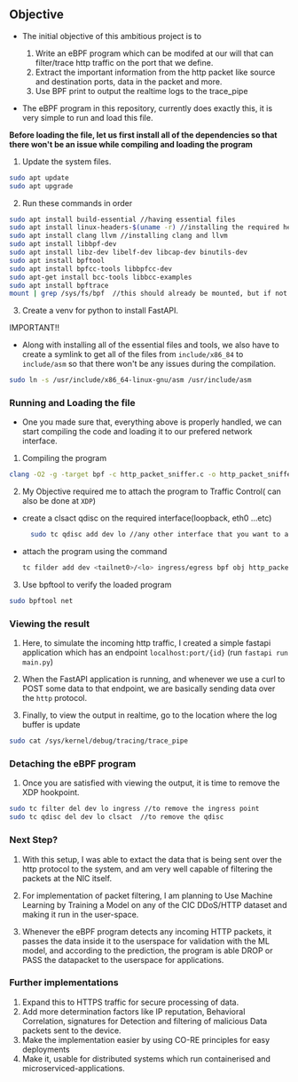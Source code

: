 ## Objective

- The initial objective of this ambitious project is to
  1. Write an eBPF program which can be modifed at our will that can filter/trace http traffic on the port that we define.
  2. Extract the important information from the http packet like source and destination ports, data in the packet and more.
  3. Use BPF print to output the realtime logs to the trace_pipe

- The eBPF program in this repository, currently does exactly this, it is very simple to run and load this file.

**Before loading the file, let us first install all of the dependencies so that there won't be an issue while compiling and loading the program**

1. Update the system files.

```bash
sudo apt update
sudo apt upgrade
```

2. Run these commands in order

```bash
sudo apt install build-essential //having essential files
sudo apt install linux-headers-$(uname -r) //installing the required headers.
sudo apt install clang llvm //installing clang and llvm
sudo apt install libbpf-dev
sudo apt install libz-dev libelf-dev libcap-dev binutils-dev
sudo apt install bpftool
sudo apt install bpfcc-tools libbpfcc-dev
sudo apt-get install bcc-tools libbcc-examples
sudo apt install bpftrace
mount | grep /sys/fs/bpf  //this should already be mounted, but if not then mount it. 
```
3. Create a venv for python to install FastAPI. 

IMPORTANT!!

- Along with installing all of the essential files and tools, we also have to create a symlink
to get all of the files from `include/x86_84` to `include/asm` so that there won't be any issues during the compilation.

```bash
sudo ln -s /usr/include/x86_64-linux-gnu/asm /usr/include/asm
```

### Running and Loading the file

- One you made sure that, everything above is properly handled, we can start compiling the code and loading it to our prefered network interface.

1. Compiling the program

```bash
clang -O2 -g -target bpf -c http_packet_sniffer.c -o http_packet_sniffer.o
```

2. My Objective required me to attach the program to Traffic Control( can also be done at `XDP`)

- create a clsact qdisc on the required interface(loopback, eth0 ...etc)

  ```bash
    sudo tc qdisc add dev lo //any other interface that you want to attach to clsact
- attach the program using the command
  ``` bash
  tc filder add dev <tailnet0>/<lo> ingress/egress bpf obj http_packet_sniffer.o sec tc

3. Use bpftool to verify the loaded program

  ```bash
  sudo bpftool net
```

### Viewing the result
1. Here, to simulate the incoming http traffic, I created a simple fastapi application which has an endpoint `localhost:port/{id}` (run `fastapi run main.py`)

2. When the FastAPI application is running, and whenever we use a curl to POST some data to that endpoint, we are basically sending data over the `http` protocol.

3. Finally, to view the output in realtime, go to the location where the log buffer is update

```bash
sudo cat /sys/kernel/debug/tracing/trace_pipe
```
### Detaching the eBPF program

1. Once you are satisfied with viewing the output, it is time to remove the XDP hookpoint.

```bash
sudo tc filter del dev lo ingress //to remove the ingress point
sudo tc qdisc del dev lo clsact  //to remove the qdisc
```
### Next Step?
1. With this setup, I was able to extact the data that is being sent over the http protocol to the system, and am very well capable of filtering the packets at the NIC itself. 

2. For implementation of packet filtering, I am planning to Use Machine Learning by Training a Model on any of the CIC DDoS/HTTP dataset and making it run in the user-space. 

3. Whenever the eBPF program detects any incoming HTTP packets, it passes the data inside it to the userspace for validation with the ML model, and according to the prediction, the program is able DROP or PASS the datapacket to the userspace for applications.

### Further implementations
1. Expand this to HTTPS traffic for secure processing of data.
2. Add more determination factors like IP reputation, Behavioral Correlation, signatures for Detection and filtering of malicious Data packets sent to the device.
3. Make the implementation easier by using CO-RE principles for easy deployments
4. Make it, usable for distributed systems which run containerised and microserviced-applications.
